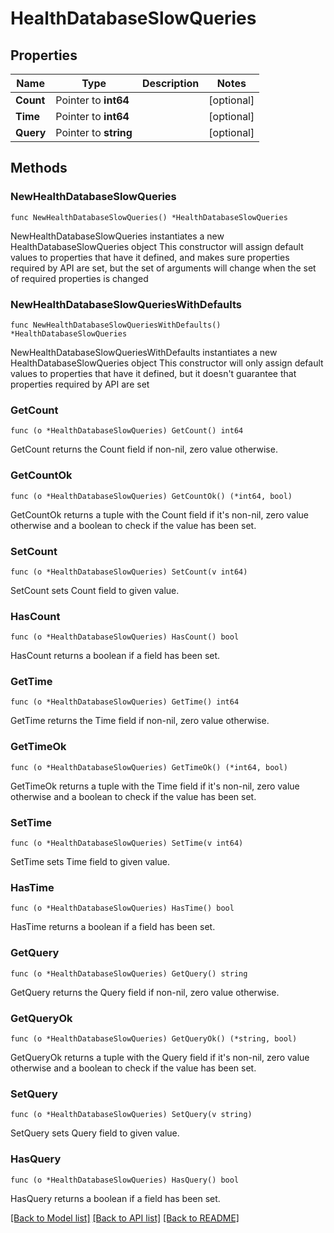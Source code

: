 # HealthDatabaseSlowQueries

## Properties

Name | Type | Description | Notes
------------ | ------------- | ------------- | -------------
**Count** | Pointer to **int64** |  | [optional] 
**Time** | Pointer to **int64** |  | [optional] 
**Query** | Pointer to **string** |  | [optional] 

## Methods

### NewHealthDatabaseSlowQueries

`func NewHealthDatabaseSlowQueries() *HealthDatabaseSlowQueries`

NewHealthDatabaseSlowQueries instantiates a new HealthDatabaseSlowQueries object
This constructor will assign default values to properties that have it defined,
and makes sure properties required by API are set, but the set of arguments
will change when the set of required properties is changed

### NewHealthDatabaseSlowQueriesWithDefaults

`func NewHealthDatabaseSlowQueriesWithDefaults() *HealthDatabaseSlowQueries`

NewHealthDatabaseSlowQueriesWithDefaults instantiates a new HealthDatabaseSlowQueries object
This constructor will only assign default values to properties that have it defined,
but it doesn't guarantee that properties required by API are set

### GetCount

`func (o *HealthDatabaseSlowQueries) GetCount() int64`

GetCount returns the Count field if non-nil, zero value otherwise.

### GetCountOk

`func (o *HealthDatabaseSlowQueries) GetCountOk() (*int64, bool)`

GetCountOk returns a tuple with the Count field if it's non-nil, zero value otherwise
and a boolean to check if the value has been set.

### SetCount

`func (o *HealthDatabaseSlowQueries) SetCount(v int64)`

SetCount sets Count field to given value.

### HasCount

`func (o *HealthDatabaseSlowQueries) HasCount() bool`

HasCount returns a boolean if a field has been set.

### GetTime

`func (o *HealthDatabaseSlowQueries) GetTime() int64`

GetTime returns the Time field if non-nil, zero value otherwise.

### GetTimeOk

`func (o *HealthDatabaseSlowQueries) GetTimeOk() (*int64, bool)`

GetTimeOk returns a tuple with the Time field if it's non-nil, zero value otherwise
and a boolean to check if the value has been set.

### SetTime

`func (o *HealthDatabaseSlowQueries) SetTime(v int64)`

SetTime sets Time field to given value.

### HasTime

`func (o *HealthDatabaseSlowQueries) HasTime() bool`

HasTime returns a boolean if a field has been set.

### GetQuery

`func (o *HealthDatabaseSlowQueries) GetQuery() string`

GetQuery returns the Query field if non-nil, zero value otherwise.

### GetQueryOk

`func (o *HealthDatabaseSlowQueries) GetQueryOk() (*string, bool)`

GetQueryOk returns a tuple with the Query field if it's non-nil, zero value otherwise
and a boolean to check if the value has been set.

### SetQuery

`func (o *HealthDatabaseSlowQueries) SetQuery(v string)`

SetQuery sets Query field to given value.

### HasQuery

`func (o *HealthDatabaseSlowQueries) HasQuery() bool`

HasQuery returns a boolean if a field has been set.


[[Back to Model list]](../README.md#documentation-for-models) [[Back to API list]](../README.md#documentation-for-api-endpoints) [[Back to README]](../README.md)


